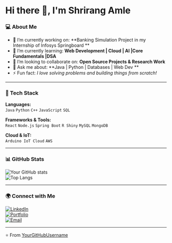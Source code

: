 # Hi there 👋, I'm Shrirang Amle

### 💻 About Me  
- 🔭 I’m currently working on: **Banking Simulation Project in my Internship of Infosys Springboard **  
- 🌱 I’m currently learning: **Web Development | Cloud | AI |Core Fundamentals |DSA**  
- 👯 I’m looking to collaborate on: **Open Source Projects & Research Work**  
- 💬 Ask me about: **Java | Python | Databases | Web Dev **  
- ⚡ Fun fact: *I love solving problems and building things from scratch!*  

---

### 🚀 Tech Stack
**Languages:**  
`Java` `Python` `C++` `JavaScript` `SQL`  

**Frameworks & Tools:**  
`React` `Node.js` `Spring Boot` `R Shiny` `MySQL` `MongoDB`  

**Cloud & IoT:**  
`Arduino IoT Cloud` `AWS`   

---

### 📊 GitHub Stats
![Your GitHub stats](https://github-readme-stats.vercel.app/api?username=Shrirang-Amle&show_icons=true&theme=tokyonight)  
![Top Langs](https://github-readme-stats.vercel.app/api/top-langs/?username=Shrirang-Amle&layout=compact&theme=tokyonight)

---

### 🌍 Connect with Me
[![LinkedIn](https://img.shields.io/badge/LinkedIn-blue?style=flat&logo=linkedin)](https://www.linkedin.com/in/ShrirangAmle/)  
[![Portfolio](https://img.shields.io/badge/Portfolio-black?style=flat&logo=firefox)](https://shrirang-portfolio-pi.vercel.app/)  
[![Email](https://img.shields.io/badge/Email-red?style=flat&logo=gmail)](mailto:your.email@example.com)  

---
⭐️ From [YourGitHubUsername](https://github.com/Shrirang-Amle)
